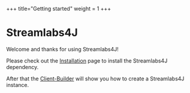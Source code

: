 +++
title="Getting started"
weight = 1
+++

# Streamlabs4J

Welcome and thanks for using Streamlabs4J!

Please check out the [Installation](./installation) page to install the Streamlabs4J dependency.

After that the [Client-Builder](./client-builder) will show you how to create a Streamlabs4J instance.
